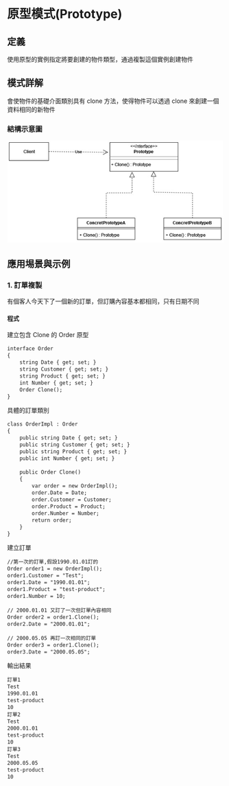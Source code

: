 # 原型模式(Prototype)

## 定義

使用原型的實例指定將要創建的物件類型，通過複製這個實例創建物件

## 模式詳解

會使物件的基礎介面類別具有 clone 方法，使得物件可以透過 clone 來創建一個資料相同的新物件

### 結構示意圖

![prototype diagram](./Image/prototype%20diagram.jpg)

## 應用埸景與示例

### 1. 訂單複製

有個客人今天下了一個新的訂單，但訂購內容基本都相同，只有日期不同

#### 程式

建立包含 Clone 的 Order 原型

```CSharp
interface Order
{
    string Date { get; set; }
    string Customer { get; set; }
    string Product { get; set; }
    int Number { get; set; }
    Order Clone();
}
```

具體的訂單類別

```CSharp
class OrderImpl : Order
{
    public string Date { get; set; }
    public string Customer { get; set; }
    public string Product { get; set; }
    public int Number { get; set; }

    public Order Clone()
    {
        var order = new OrderImpl();
        order.Date = Date;
        order.Customer = Customer;
        order.Product = Product;
        order.Number = Number;
        return order;
    }
}
```

建立訂單

```CSharp
//第一次的訂單,假設1990.01.01訂的
Order order1 = new OrderImpl();
order1.Customer = "Test";
order1.Date = "1990.01.01";
order1.Product = "test-product";
order1.Number = 10;

// 2000.01.01 又訂了一次但訂單內容相同
Order order2 = order1.Clone();
order2.Date = "2000.01.01";

// 2000.05.05 再訂一次相同的訂單
Order order3 = order1.Clone();
order3.Date = "2000.05.05";
```

輸出結果

```
訂單1
Test
1990.01.01
test-product
10
訂單2
Test
2000.01.01
test-product
10
訂單3
Test
2000.05.05
test-product
10
```
